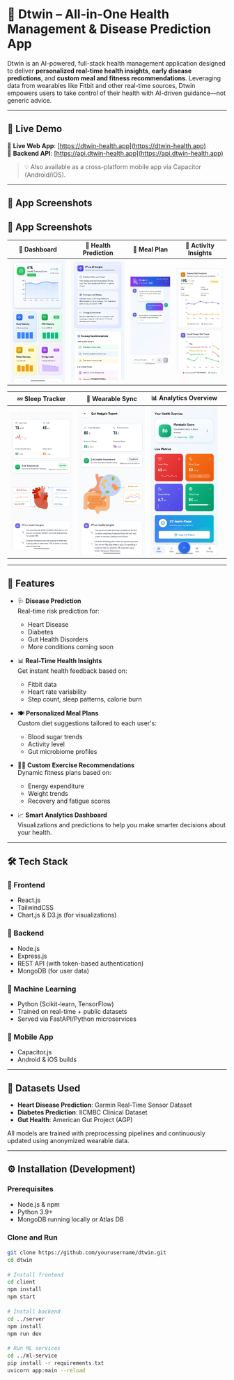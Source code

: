 # 🧠 Dtwin – All-in-One Health Management & Disease Prediction App

Dtwin is an AI-powered, full-stack health management application designed to deliver **personalized real-time health insights**, **early disease predictions**, and **custom meal and fitness recommendations**. Leveraging data from wearables like Fitbit and other real-time sources, Dtwin empowers users to take control of their health with AI-driven guidance—not generic advice.

---

## 🚀 Live Demo

🔗 **Live Web App**: [https://dtwin-health.app](https://dtwin-health.app)  
🔗 **Backend API**: [https://api.dtwin-health.app](https://api.dtwin-health.app)

> 💡 Also available as a cross-platform mobile app via Capacitor (Android/iOS).

---

## 📸 App Screenshots

## 📸 App Screenshots

| 🧭 Dashboard | 🧬 Health Prediction | 🍱 Meal Plan | 🏃 Activity Insights |
|:-----------:|:-------------------:|:------------:|:-------------------:|
| ![](./public/screenshots/1.jpg) | ![](./public/screenshots/2.jpg) | ![](./public/screenshots/3.jpg) | ![](./public/screenshots/4.jpg) |

| 💤 Sleep Tracker | 🔗 Wearable Sync | 📊 Analytics Overview |   |
|:---------------:|:----------------:|:----------------------:|:-:|
| ![](./public/screenshots/5.jpg) | ![](./public/screenshots/6.jpg) | ![](./public/screenshots/7.jpg) |   |

---

## 🧬 Features

- 🩺 **Disease Prediction**  
  Real-time risk prediction for:
  - Heart Disease
  - Diabetes
  - Gut Health Disorders
  - More conditions coming soon

- 📊 **Real-Time Health Insights**  
  Get instant health feedback based on:
  - Fitbit data
  - Heart rate variability
  - Step count, sleep patterns, calorie burn

- 🍽️ **Personalized Meal Plans**  
  Custom diet suggestions tailored to each user's:
  - Blood sugar trends
  - Activity level
  - Gut microbiome profiles

- 🏃‍♂️ **Custom Exercise Recommendations**  
  Dynamic fitness plans based on:
  - Energy expenditure
  - Weight trends
  - Recovery and fatigue scores

- 📈 **Smart Analytics Dashboard**  
  Visualizations and predictions to help you make smarter decisions about your health.

---

## 🛠️ Tech Stack

### 🔷 Frontend
- React.js
- TailwindCSS
- Chart.js & D3.js (for visualizations)

### 🔶 Backend
- Node.js
- Express.js
- REST API (with token-based authentication)
- MongoDB (for user data)

### 🧪 Machine Learning
- Python (Scikit-learn, TensorFlow)
- Trained on real-time + public datasets
- Served via FastAPI/Python microservices

### 📱 Mobile App
- Capacitor.js
- Android & iOS builds

---

## 📂 Datasets Used

- **Heart Disease Prediction**: Garmin Real-Time Sensor Dataset  
- **Diabetes Prediction**: IICMBC Clinical Dataset  
- **Gut Health**: American Gut Project (AGP)

All models are trained with preprocessing pipelines and continuously updated using anonymized wearable data.

---

## ⚙️ Installation (Development)

### Prerequisites
- Node.js & npm
- Python 3.9+
- MongoDB running locally or Atlas DB

### Clone and Run

```bash
git clone https://github.com/yourusername/dtwin.git
cd dtwin

# Install frontend
cd client
npm install
npm start

# Install backend
cd ../server
npm install
npm run dev

# Run ML services
cd ../ml-service
pip install -r requirements.txt
uvicorn app:main --reload

